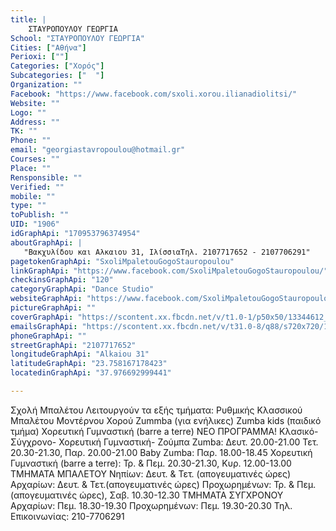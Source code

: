 ```yaml
---
title: |
    ΣΤΑΥΡΟΠΟΥΛΟΥ ΓΕΩΡΓΙΑ
School: "ΣΤΑΥΡΟΠΟΥΛΟΥ ΓΕΩΡΓΙΑ"
Cities: ["Αθήνα"]
Perioxi: [""]
Categories: ["Χορός"]
Subcategories: ["  "]
Organization: ""
Facebook: "https://www.facebook.com/sxoli.xorou.ilianadiolitsi/"
Website: ""
Logo: ""
Address: ""
TK: ""
Phone: ""
email: "georgiastavropoulou@hotmail.gr"
Courses: ""
Place: ""
Rensponsible: ""
Verified: ""
mobile: ""
type: ""
toPublish: ""
UID: "1906"
idGraphApi: "170953796374954"
aboutGraphApi: | 
   "Βακχυλίδου και Αλκαιου 31, ΙλίσσιαΤηλ. 2107717652 - 2107706291"
pagetokenGraphApi: "SxoliMpaletouGogoStauropoulou"
linkGraphApi: "https://www.facebook.com/SxoliMpaletouGogoStauropoulou/"
checkinsGraphApi: "120"
categoryGraphApi: "Dance Studio"
websiteGraphApi: "https://www.facebook.com/SxoliMpaletouGogoStauropoulou/manager/info_requests/?field_type=376081639179091&amp;ref=notif&amp;notif_t=request_profile_info"
pictureGraphApi: ""
coverGraphApi: "https://scontent.xx.fbcdn.net/v/t1.0-1/p50x50/13344612_765125550291106_3587265693411337145_n.jpg?oh=083bd2a4e0d9b5fbf4cd812745a70255&amp;oe=5B4DADAB"
emailsGraphApi: "https://scontent.xx.fbcdn.net/v/t31.0-8/q88/s720x720/10679955_499544086849255_8385838546748392637_o.jpg?oh=e705e6b62c0e319fa5e0fb284f43a395&amp;oe=5B329AC3"
phoneGraphApi: ""
streetGraphApi: "2107717652"
longitudeGraphApi: "Alkaiou 31"
latitudeGraphApi: "23.758167178423"
locatedinGraphApi: "37.976692999441"

---
```


Σχολή Μπαλέτου Λειτουργούν τα εξής τμήματα: Ρυθμικής Κλασσικού Μπαλέτου Μοντέρνου Χορού Zummba (για ενήλικες) Zumba kids (παιδικό τμήμα) Χορευτική Γυμναστική (barre a terre) ΝΕΟ ΠΡΟΓΡΑΜΜΑ! Κλασικό-Σύγχρονο- Χορευτική Γυμναστική- Ζούμπα Zumba: Δευτ. 20.00-21.00 Τετ. 20.30-21.30, Παρ. 20.00-21.00 Baby Zumba: Παρ. 18.00-18.45 Χορευτική Γυμναστική (barre a terre): Τρ. &amp; Πεμ. 20.30-21.30, Κυρ. 12.00-13.00 ΤΜΗΜΑΤΑ ΜΠΑΛΕΤΟΥ Νηπίων: Δευτ. &amp; Τετ. (απογευματινές ώρες) Αρχαρίων: Δευτ. &amp; Τετ.(απογευματινές ώρες) Προχωρημένων: Τρ. &amp; Πεμ. (απογευματινές ώρες), Σαβ. 10.30-12.30 ΤΜΗΜΑΤΑ ΣΥΓΧΡΟΝΟΥ Αρχαρίων: Πεμ. 18.30-19.30 Προχωρημένων: Πεμ. 19.30-20.30 Τηλ. Επικοινωνίας: 210-7706291

